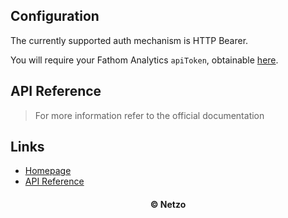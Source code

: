 ## Configuration

The currently supported auth mechanism is HTTP Bearer.

You will require your Fathom Analytics `apiToken`, obtainable
[here](https://app.usefathom.com/api).

## API Reference

> For more information refer to the official documentation

## Links

- [Homepage](https://app.netzo.io/resources/resource-http-fathomanalytics)
- [API Reference](https://usefathom.com/api#introduction)

<div align="center">
  <h4>© Netzo</h4>
</div>
